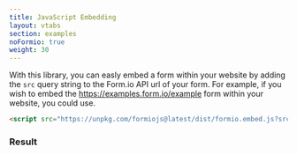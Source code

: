 ```yaml
---
title: JavaScript Embedding
layout: vtabs
section: examples
noFormio: true
weight: 30
---
```

With this library, you can easly embed a form within your website by adding the ```src``` query string to the Form.io API url of your form. For example, if you wish to embed the https://examples.form.io/example form within your website, you could use.

```html
<script src="https://unpkg.com/formiojs@latest/dist/formio.embed.js?src=https://examples.form.io/example"></script>
```

<h3>Result</h3>
<div class="card card-body bg-light">
<script src="dist/formio.embed.js?src=https://examples.form.io/example"></script>
</div>
